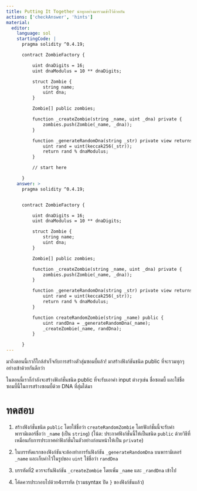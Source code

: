 ```yaml
---
title: Putting It Together นำทุกอย่างมารวมเข้าไว้ด้วยกัน
actions: ['checkAnswer', 'hints']
material:
  editor:
    language: sol
    startingCode: |
      pragma solidity ^0.4.19;

      contract ZombieFactory {

          uint dnaDigits = 16;
          uint dnaModulus = 10 ** dnaDigits;

          struct Zombie {
              string name;
              uint dna;
          }

          Zombie[] public zombies;

          function _createZombie(string _name, uint _dna) private {
              zombies.push(Zombie(_name, _dna));
          } 

          function _generateRandomDna(string _str) private view returns (uint) {
              uint rand = uint(keccak256(_str));
              return rand % dnaModulus;
          }

          // start here

      }
    answer: >
      pragma solidity ^0.4.19;


      contract ZombieFactory {

          uint dnaDigits = 16;
          uint dnaModulus = 10 ** dnaDigits;

          struct Zombie {
              string name;
              uint dna;
          }

          Zombie[] public zombies;

          function _createZombie(string _name, uint _dna) private {
              zombies.push(Zombie(_name, _dna));
          } 

          function _generateRandomDna(string _str) private view returns (uint) {
              uint rand = uint(keccak256(_str));
              return rand % dnaModulus;
          }

          function createRandomZombie(string _name) public {
              uint randDna = _generateRandomDna(_name);
              _createZombie(_name, randDna);
          }

      }
---
```


มาถึงตอนนี้เราก็ใกล้สำเร็จกับการสร้างตัวสุ่มซอมบี้แล้ว! มาสร้างฟังก์ชันชนิด public ที่จะรวมทุกๆ อย่างเข้าด้วยกันดีกว่า

ในตอนนี้เราก็กำลังจะสร้างฟังก์ชั่นชนิด public ที่จะรับเอาค่า input ต่างๆเช่น ชื่อซอมบี้ และใช้ชื่อซอมบี้นี้ในการสร้างซอมบี้ด้วย DNA ที่สุ่มได้มา

# ทดสอบ

1.	สร้างฟังก์ชั่นชนิด `public` โดยใช้ชื่อว่า `createRandomZombie` โดยฟังก์ชั่นนี้จะรับค่าพารามิเตอร์ชื่อว่า `_name` (เป็น `string`)  (โน้ต: ประกาศฟังก์ชั่นนี้ให้เป็นชนิด `public` ด้วยวิธีที่เหมือนกับการประกาศค่าฟังก์ชั่นในตัวอย่างก่อนหน้าให้เป็น `private`)

2.	ในบรรทัดแรกของฟังก์ชันจะต้องทำการรันฟังก์ชัน `_generateRandomDna` บนพารามิเตอร์ `_name` และเก็บค่าไว้ในรูปของ `uint` ใช้ชื่อว่า `randDna`

3.	บรรทัดที่2 ควรจะรันฟังก์ชัน `_createZombie` โดยเพิ่ม `_name` และ `_randDna` เข้าไป

4.	โค้ดควรประกอบไปด้วย4บรรทัด (รวมsyntax ปิด `}` ของฟังก์ชันแล้ว)
